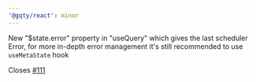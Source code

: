```yaml
---
'@gqty/react': minor
---
```


New "$state.error" property in "useQuery" which gives the last scheduler Error, for more in-depth error management it's still recommended to use `useMetaState` hook

Closes [#111](https://github.com/gqty-dev/gqty/issues/111)
